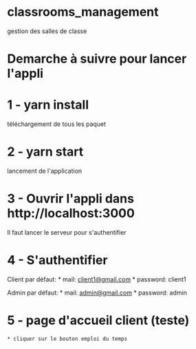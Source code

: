 # classrooms_management
gestion des salles de classe 

# Demarche à suivre pour lancer l'appli

# 1 - yarn install
téléchargement de tous les paquet

# 2 - yarn start
lancement de l'application

# 3 - Ouvrir l'appli dans http://localhost:3000
Il faut lancer le serveur pour s'authentifier

# 4 - S'authentifier
Client par défaut: 
    * mail: client1@gmail.com 
    * password: client1

Admin par défaut:
    * mail: admin@gmail.com 
    * password: admin

# 5 - page d'accueil client (teste)
    * cliquer sur le bouton emploi du temps
